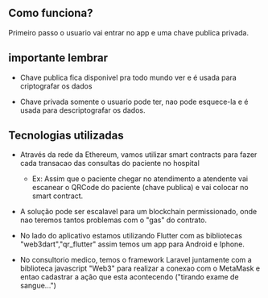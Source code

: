 ## Como funciona?

Primeiro passo o usuario vai entrar no app e uma chave publica privada.

## importante lembrar

- Chave publica fica disponivel pra todo mundo ver e é usada para criptografar os dados

- Chave privada somente o usuario pode ter, nao pode esquece-la e é usada para descriptografar os dados.

## Tecnologias utilizadas

- Através da rede da Ethereum, vamos utilizar smart contracts para fazer cada transacao das consultas do paciente no hospital  
    - Ex: Assim que o paciente chegar no atendimento a atendente vai escanear o QRCode do paciente (chave publica) e vai colocar no smart contract.

- A solução pode ser escalavel para um blockchain permissionado, onde nao teremos tantos problemas com o "gas" do contrato.

- No lado do aplicativo estamos utilizando Flutter com as bibliotecas "web3dart","qr_flutter" assim temos um app para Android e Iphone.

- No consultorio medico, temos o framework Laravel juntamente com a biblioteca javascript "Web3" para realizar a conexao com o MetaMask e entao cadastrar a ação que esta acontecendo ("tirando exame de sangue...")